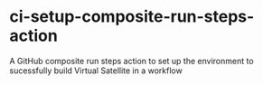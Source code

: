 # ci-setup-composite-run-steps-action
A GitHub composite run steps action to set up the environment to sucessfully build Virtual Satellite in a workflow
